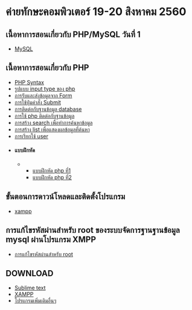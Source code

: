 # ค่ายทักษะคอมพิวเตอร์ 19-20 สิงหาคม 2560



## เนื้อหาการสอนเกี่ยวกับ PHP/MySQL วันที่ 1
* [MySQL](https://jakkapat.gitbooks.io/mysql)


## เนื้อหาการสอนเกี่ยวกับ PHP
* [PHP Syntax](https://phpmysql2017.gitbooks.io/phpmysql/content/chapter1/php-syntax.html)
* [รูปแบบ input type ของ php](https://phpmysql2017.gitbooks.io/phpmysql/content/input-php.html)
* [การรับและส่งข้อมูลจาก Form](https://phpmysql2017.gitbooks.io/phpmysql/content/chapter1/form.html)
* [การใช้ปุ่มคำสั่ง Submit](https://phpmysql2017.gitbooks.io/phpmysql/content/chapter1/submit.html)
* [การติดต่อกับฐานข้อมูล database](https://phpmysql2017.gitbooks.io/phpmysql/content/chapter1/data-base.html)
* [การใช้ php ติดต่อกับฐานข้อมูล](https://phpmysql2017.gitbooks.io/phpmysql/content/php.html)
* [การสร้าง search เพื่อทำการค้นหาข้อมูล](https://phpmysql2017.gitbooks.io/phpmysql/content/search.html)
* [การสร้าง list เพื่อแสดงผลข้อมูลที่ค้นหา](https://phpmysql2017.gitbooks.io/phpmysql/content/list.html)
* [การเรียกใช้ user](https://phpmysql2017.gitbooks.io/phpmysql/content/5.html)
* #### แบบฝึกหัด
    * 
      * [แบบฝึกหัด php ที่1](https://phpmysql2017.gitbooks.io/phpmysql/content/chapter1/workshop.html)
      * [แบบฝึกหัด php ที่2](https://phpmysql2017.gitbooks.io/phpmysql/content/chapter1/workshop-php2.html)



## ขั้นตอนการดาวน์โหลดและติดตั้งโปรแกรม
* [xampp]()




## การแก้ไขรหัสผ่านสำหรับ root ของระบบจัดการฐานฐานข้อมูล mysql ผ่านโปรแกรม XMPP
* [การแก้ไขรหัสผ่านสำหรับ root](https://phpmysql2017.gitbooks.io/phpmysql/content/root.html)


## DOWNLOAD
* [Sublime text](http://www.chanthaburi.buu.ac.th/~worawit/Download/Sublime%20Text%20Build%203083%20Setup.exe)
* [XAMPP](http://www.chanthaburi.buu.ac.th/~worawit/Download/xampp-win32-1.8.3-3-VC11-installer.exe)
* [โปรแกรมเพิ่มเติมอื่นๆ](http://www.chanthaburi.buu.ac.th/~worawit/download.php)
